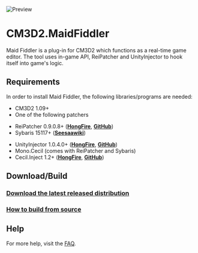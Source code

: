 ![Preview](https://raw.githubusercontent.com/denikson/CM3D2.MaidFiddler/master/thumbnail.png)
# CM3D2.MaidFiddler
Maid Fiddler is a plug-in for CM3D2 which functions as a real-time game editor.
The tool uses in-game API, ReiPatcher and UnityInjector to hook itself into game's logic.

## Requirements
In order to install Maid Fiddler, the following libraries/programs are needed:
* CM3D2 1.09+
* One of the following patchers
 - ReiPatcher 0.9.0.8+ ([**HongFire**](http://www.hongfire.com/forum/showthread.php/444566-ReiPatcher-General-Purpose-Net-Assembly-Patcher), [**GitHub**](https://usagirei.github.io/#!/downloads/reipatcher/main))
 - Sybaris 15117+ ([**Seesaawiki**](http://seesaawiki.jp/cm3d2/d/%b2%fe%c2%a4#sybaris))
* UnityInjector 1.0.4.0+ ([**HongFire**](http://www.hongfire.com/forum/showthread.php/444567-UnityInjector-Plugin-Powered-Unity-Code-Injector), [**GitHub**](https://usagirei.github.io/#!/downloads/unityinjector/main))
* Mono.Cecil (comes with ReiPatcher and Sybaris)
* Cecil.Inject 1.2+ ([**HongFire**](http://www.hongfire.com/forum/showthread.php/444581-Cecil-Inject-An-extension-to-Mono-Cecil-1-0-1), [**GitHub**](https://github.com/denikson/Mono.Cecil.Inject/releases))

## Download/Build
### [Download the latest released distribution](https://github.com/denikson/CM3D2.MaidFiddler/releases)
### [How to build from source](https://github.com/denikson/CM3D2.MaidFiddler/wiki/Working-with-source#building)

## Help
For more help, visit the [FAQ](https://github.com/denikson/CM3D2.MaidFiddler/wiki/FAQ).
